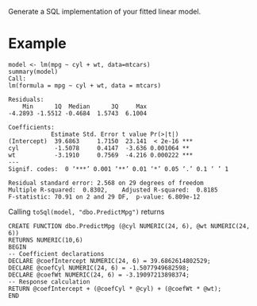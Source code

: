 Generate a SQL implementation of your fitted linear model.

# Example
    model <- lm(mpg ~ cyl + wt, data=mtcars)
    summary(model)
    Call:
    lm(formula = mpg ~ cyl + wt, data = mtcars)
    
    Residuals:
        Min      1Q  Median      3Q     Max 
    -4.2893 -1.5512 -0.4684  1.5743  6.1004 
    
    Coefficients:
                Estimate Std. Error t value Pr(>|t|)    
    (Intercept)  39.6863     1.7150  23.141  < 2e-16 ***
    cyl          -1.5078     0.4147  -3.636 0.001064 ** 
    wt           -3.1910     0.7569  -4.216 0.000222 ***
    ---
    Signif. codes:  0 ‘***’ 0.001 ‘**’ 0.01 ‘*’ 0.05 ‘.’ 0.1 ‘ ’ 1
    
    Residual standard error: 2.568 on 29 degrees of freedom
    Multiple R-squared:  0.8302,	Adjusted R-squared:  0.8185 
    F-statistic: 70.91 on 2 and 29 DF,  p-value: 6.809e-12


Calling `toSql(model, "dbo.PredictMpg")` returns

    CREATE FUNCTION dbo.PredictMpg (@cyl NUMERIC(24, 6), @wt NUMERIC(24, 6))
	RETURNS NUMERIC(10,6)
	BEGIN
	-- Coefficient declarations
	DECLARE @coefIntercept NUMERIC(24, 6) = 39.6862614802529;
	DECLARE @coefCyl NUMERIC(24, 6) = -1.5077949682598;
	DECLARE @coefWt NUMERIC(24, 6) = -3.19097213898374;
	-- Response calculation
	RETURN @coefIntercept + (@coefCyl * @cyl) + (@coefWt * @wt);
	END
